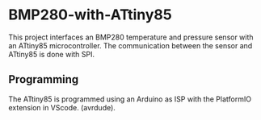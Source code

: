 # BMP280-with-ATtiny85

This project interfaces an BMP280 temperature and pressure sensor with an ATtiny85 microcontroller. The communication between the sensor and ATtiny85 is done with SPI. 

## Programming

The ATtiny85 is programmed using an Arduino as ISP with the PlatformIO extension in VScode. (avrdude).
